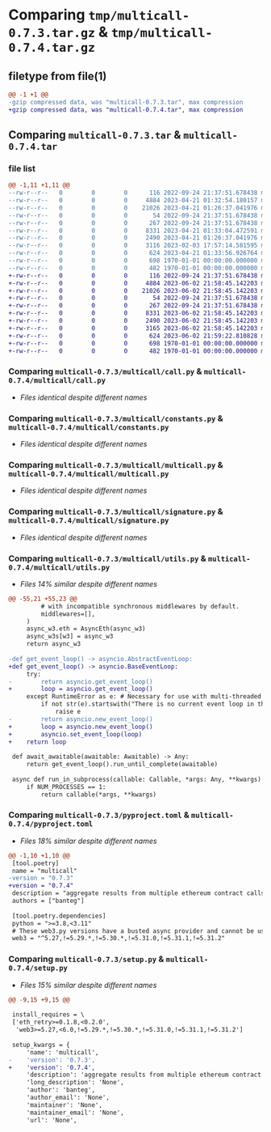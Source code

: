 # Comparing `tmp/multicall-0.7.3.tar.gz` & `tmp/multicall-0.7.4.tar.gz`

## filetype from file(1)

```diff
@@ -1 +1 @@
-gzip compressed data, was "multicall-0.7.3.tar", max compression
+gzip compressed data, was "multicall-0.7.4.tar", max compression
```

## Comparing `multicall-0.7.3.tar` & `multicall-0.7.4.tar`

### file list

```diff
@@ -1,11 +1,11 @@
--rw-r--r--   0        0        0      116 2022-09-24 21:37:51.678438 multicall-0.7.3/multicall/__init__.py
--rw-r--r--   0        0        0     4884 2023-04-21 01:32:54.180157 multicall-0.7.3/multicall/call.py
--rw-r--r--   0        0        0    21026 2023-04-21 01:26:37.041976 multicall-0.7.3/multicall/constants.py
--rw-r--r--   0        0        0       54 2022-09-24 21:37:51.678438 multicall-0.7.3/multicall/exceptions.py
--rw-r--r--   0        0        0      267 2022-09-24 21:37:51.678438 multicall-0.7.3/multicall/loggers.py
--rw-r--r--   0        0        0     8331 2023-04-21 01:33:04.472591 multicall-0.7.3/multicall/multicall.py
--rw-r--r--   0        0        0     2490 2023-04-21 01:26:37.041976 multicall-0.7.3/multicall/signature.py
--rw-r--r--   0        0        0     3116 2023-02-03 17:57:14.581595 multicall-0.7.3/multicall/utils.py
--rw-r--r--   0        0        0      624 2023-04-21 01:33:56.926764 multicall-0.7.3/pyproject.toml
--rw-r--r--   0        0        0      698 1970-01-01 00:00:00.000000 multicall-0.7.3/setup.py
--rw-r--r--   0        0        0      482 1970-01-01 00:00:00.000000 multicall-0.7.3/PKG-INFO
+-rw-r--r--   0        0        0      116 2022-09-24 21:37:51.678438 multicall-0.7.4/multicall/__init__.py
+-rw-r--r--   0        0        0     4884 2023-06-02 21:58:45.142203 multicall-0.7.4/multicall/call.py
+-rw-r--r--   0        0        0    21026 2023-06-02 21:58:45.142203 multicall-0.7.4/multicall/constants.py
+-rw-r--r--   0        0        0       54 2022-09-24 21:37:51.678438 multicall-0.7.4/multicall/exceptions.py
+-rw-r--r--   0        0        0      267 2022-09-24 21:37:51.678438 multicall-0.7.4/multicall/loggers.py
+-rw-r--r--   0        0        0     8331 2023-06-02 21:58:45.142203 multicall-0.7.4/multicall/multicall.py
+-rw-r--r--   0        0        0     2490 2023-06-02 21:58:45.142203 multicall-0.7.4/multicall/signature.py
+-rw-r--r--   0        0        0     3165 2023-06-02 21:58:45.142203 multicall-0.7.4/multicall/utils.py
+-rw-r--r--   0        0        0      624 2023-06-02 21:59:22.810828 multicall-0.7.4/pyproject.toml
+-rw-r--r--   0        0        0      698 1970-01-01 00:00:00.000000 multicall-0.7.4/setup.py
+-rw-r--r--   0        0        0      482 1970-01-01 00:00:00.000000 multicall-0.7.4/PKG-INFO
```

### Comparing `multicall-0.7.3/multicall/call.py` & `multicall-0.7.4/multicall/call.py`

 * *Files identical despite different names*

### Comparing `multicall-0.7.3/multicall/constants.py` & `multicall-0.7.4/multicall/constants.py`

 * *Files identical despite different names*

### Comparing `multicall-0.7.3/multicall/multicall.py` & `multicall-0.7.4/multicall/multicall.py`

 * *Files identical despite different names*

### Comparing `multicall-0.7.3/multicall/signature.py` & `multicall-0.7.4/multicall/signature.py`

 * *Files identical despite different names*

### Comparing `multicall-0.7.3/multicall/utils.py` & `multicall-0.7.4/multicall/utils.py`

 * *Files 14% similar despite different names*

```diff
@@ -55,21 +55,23 @@
         # with incompatible synchronous middlewares by default.
         middlewares=[],
     )
     async_w3.eth = AsyncEth(async_w3)
     async_w3s[w3] = async_w3
     return async_w3
 
-def get_event_loop() -> asyncio.AbstractEventLoop:
+def get_event_loop() -> asyncio.BaseEventLoop:
     try:
-        return asyncio.get_event_loop()
+        loop = asyncio.get_event_loop()
     except RuntimeError as e: # Necessary for use with multi-threaded applications.
         if not str(e).startswith("There is no current event loop in thread"):
             raise e
-        return asyncio.new_event_loop()
+        loop = asyncio.new_event_loop()
+        asyncio.set_event_loop(loop)
+    return loop
 
 def await_awaitable(awaitable: Awaitable) -> Any:
     return get_event_loop().run_until_complete(awaitable)
 
 async def run_in_subprocess(callable: Callable, *args: Any, **kwargs) -> Any:
     if NUM_PROCESSES == 1:
         return callable(*args, **kwargs)
```

### Comparing `multicall-0.7.3/pyproject.toml` & `multicall-0.7.4/pyproject.toml`

 * *Files 18% similar despite different names*

```diff
@@ -1,10 +1,10 @@
 [tool.poetry]
 name = "multicall"
-version = "0.7.3"
+version = "0.7.4"
 description = "aggregate results from multiple ethereum contract calls"
 authors = ["banteg"]
 
 [tool.poetry.dependencies]
 python = ">=3.8,<3.11"
 # These web3.py versions have a busted async provider and cannot be used in any multithreaded applications
 web3 = "^5.27,!=5.29.*,!=5.30.*,!=5.31.0,!=5.31.1,!=5.31.2"
```

### Comparing `multicall-0.7.3/setup.py` & `multicall-0.7.4/setup.py`

 * *Files 15% similar despite different names*

```diff
@@ -9,15 +9,15 @@
 
 install_requires = \
 ['eth_retry>=0.1.8,<0.2.0',
  'web3>=5.27,<6.0,!=5.29.*,!=5.30.*,!=5.31.0,!=5.31.1,!=5.31.2']
 
 setup_kwargs = {
     'name': 'multicall',
-    'version': '0.7.3',
+    'version': '0.7.4',
     'description': 'aggregate results from multiple ethereum contract calls',
     'long_description': 'None',
     'author': 'banteg',
     'author_email': 'None',
     'maintainer': 'None',
     'maintainer_email': 'None',
     'url': 'None',
```

